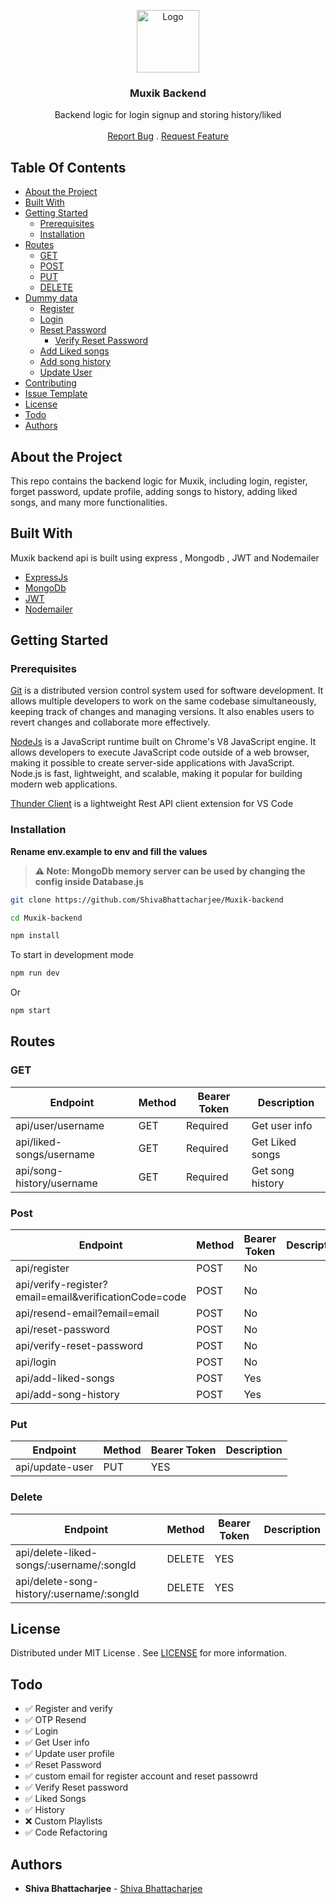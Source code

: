 <p align="center">
  <a href="https://github.com/ShivaBhattacharjee/Muxik">
    <img src="https://github.com/ShivaBhattacharjee/Muxik/assets/95211406/299e717b-af55-4722-a663-b9b65c90940d" alt="Logo" width="100px" >
  </a>
<br/>
  <h3 align="center">Muxik Backend</h3>
  <p align="center">
    Backend logic for login signup and storing history/liked
    <br/>
    <br/>
    <a href="https://github.com/ShivaBhattacharjee/Muxik-backend/issues">Report Bug</a>
    .
    <a href="https://github.com/ShivaBhattacharjee/Muxik-backend/issues">Request Feature</a>
  </p>
</p>







## Table Of Contents

* [About the Project](#about-the-project)
* [Built With](#built-with)
* [Getting Started](#getting-started)
  * [Prerequisites](#prerequisites)
  * [Installation](#installation)
* [Routes](#routes)
  * [GET](#get)
  * [POST](#post)
   * [PUT](#put)
  * [DELETE](#delete)
* [Dummy data](#dummy-data)
  * [Register](#get)
  * [Login](#get)
  * [Reset Password](#get)
    * [Verify Reset Password](#get)
  * [Add Liked songs](#get)
  * [Add song history](#get)
  * [Update User](#get)
* [Contributing](#contributing)
* [Issue Template](#raising-an-issue)
* [License](#license)
* [Todo](#todo)
* [Authors](#authors)


## About the Project
This repo contains the backend logic for Muxik, including login, register, forget password, update profile, adding songs to history, adding liked songs, and many more functionalities.
## Built With

Muxik backend api is built using express , Mongodb , JWT and Nodemailer

* [ExpressJs](http://expressjs.com/) 
* [MongoDb](https://www.mongodb.com/) 
* [JWT](https://jwt.io/) 
* [Nodemailer](https://nodemailer.com) 

## Getting Started

### Prerequisites

<a href="https://git-scm.com/downloads" >Git</a> is a distributed version control system used for software development. It allows multiple developers to work on the same codebase simultaneously, keeping track of changes and managing versions. It also enables users to revert changes and collaborate more effectively.



<a href="https://nodejs.org/en/download/">NodeJs</a> is a JavaScript runtime built on Chrome's V8 JavaScript engine. It allows developers to execute JavaScript code outside of a web browser, making it possible to create server-side applications with JavaScript. Node.js is fast, lightweight, and scalable, making it popular for building modern web applications.

<a href="https://www.thunderclient.com/">Thunder Client</a>  is a lightweight Rest API client extension for VS Code

### Installation
<b>Rename env.example to env and fill the values</b>
> **⚠️ Note: MongoDb memory server can be used by changing the config inside Database.js**

```sh
git clone https://github.com/ShivaBhattacharjee/Muxik-backend
```
```sh
cd Muxik-backend
```
```sh
npm install
```
To start in development mode

```sh
npm run dev 
```
Or

```sh
npm start
```

## Routes
### GET
| Endpoint | Method |Bearer Token | Description |
| -------- | ----- | ----------- |----------- |
| api/user/username | GET   | Required | Get user info |
| api/liked-songs/username | GET   | Required | Get Liked songs |
| api/song-history/username | GET   | Required | Get song history

### Post
| Endpoint | Method |Bearer Token | Description |
| -------- | ----- | ----------- |----------- |
| api/register | POST   | No |  |
| api/verify-register?email=email&verificationCode=code| POST  | No |  |
| api/resend-email?email=email | POST   | No | |
|api/reset-password|POST |No ||
|api/verify-reset-password|POST |No ||
|api/login|POST |No ||
|api/add-liked-songs|POST |Yes ||
|api/add-song-history|POST |Yes ||

### Put
| Endpoint | Method |Bearer Token | Description |
| -------- | ----- | ----------- |----------- |
| api/update-user  | PUT  | YES   |  |

### Delete
| Endpoint | Method |Bearer Token | Description |
| -------- | ----- | ----------- |----------- |
| api/delete-liked-songs/:username/:songId  | DELETE | YES   |  |
| api/delete-song-history/:username/:songId | DELETE  | YES   |  |
## License

Distributed under MIT License . See [LICENSE](https://github.com/ShivaBhattacharjee/Muxik-backend/blob/main/LICENSE) for more information.


## Todo
- ✅ Register and verify 
- ✅ OTP Resend
- ✅ Login 
- ✅ Get User info 
- ✅ Update user profile
- ✅ Reset Password 
- ✅ custom email for register account and reset passowrd 
- ✅ Verify Reset password
- ✅ Liked Songs
- ✅ History
- ❌ Custom Playlists
- ✅ Code Refactoring
## Authors

* **Shiva Bhattacharjee** - [Shiva Bhattacharjee](https://github.com/ShivaBhattacharjee) 

